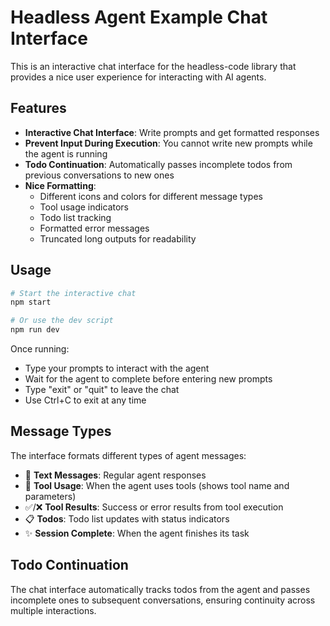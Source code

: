 # Headless Agent Example Chat Interface

This is an interactive chat interface for the headless-code library that provides a nice user experience for interacting with AI agents.

## Features

- **Interactive Chat Interface**: Write prompts and get formatted responses
- **Prevent Input During Execution**: You cannot write new prompts while the agent is running
- **Todo Continuation**: Automatically passes incomplete todos from previous conversations to new ones
- **Nice Formatting**: 
  - Different icons and colors for different message types
  - Tool usage indicators
  - Todo list tracking
  - Formatted error messages
  - Truncated long outputs for readability

## Usage

```bash
# Start the interactive chat
npm start

# Or use the dev script
npm run dev
```

Once running:
- Type your prompts to interact with the agent
- Wait for the agent to complete before entering new prompts
- Type "exit" or "quit" to leave the chat
- Use Ctrl+C to exit at any time

## Message Types

The interface formats different types of agent messages:

- 💬 **Text Messages**: Regular agent responses
- 🔧 **Tool Usage**: When the agent uses tools (shows tool name and parameters)
- ✅/❌ **Tool Results**: Success or error results from tool execution
- 📋 **Todos**: Todo list updates with status indicators
- ✨ **Session Complete**: When the agent finishes its task

## Todo Continuation

The chat interface automatically tracks todos from the agent and passes incomplete ones to subsequent conversations, ensuring continuity across multiple interactions.